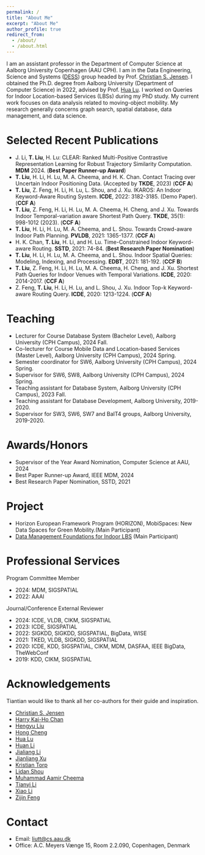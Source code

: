 ```yaml
---
permalink: /
title: "About Me"
excerpt: "About Me"
author_profile: true
redirect_from: 
  - /about/
  - /about.html
---
```


I am an assistant professor in the Department of Computer Science at Aalborg University Copenhagen (AAU CPH). I am in the Data Engineering, Science and Systems ([DESS](https://www.cs.aau.dk/research/dess-data-engineering-science-and-systems/about-dess)) group headed by Prof. [Christian S. Jensen](https://csj.cs.aau.dk/). 
I obtained the Ph.D. degree from Aalborg University (Department of Computer Science) in 2022, advised by Prof. [Hua Lu](https://luhua.ruc.dk/). I worked on Queries for Indoor Location-based Services (LBSs) during my PhD study. My current work focuses on data analysis related to moving-object mobility. My research generally concerns graph search, spatial database, data management, and data science.  

<!-- News
===
\[2023-09\] I joined Aalborg University. <br>
\[2023-04\] One paper is accepted by TKDE. <br>
\[2022-05\] I joined Roskilde University. <br> -->

<!-- Education
======
* PhD in Computer Science, Aalborg University, Denmark, 2022.
* MSc in Computer Science and Technology, Jilin University, China, 2018.
* BSc in Communication Engineering, Jilin University, China, 2015. 
-->

<!-- International Study Experience
=====
* Apr. 2021 - Aug. 2021: Abroad (virtual) stay in the Faculty of Information Technology, Monash University, Australia.
* Sep. 2016 - Jul. 2017: Joint training of Postgraduate Student in the Department of Computer Science and Technology, ITMO University, St Petersburg, Russia. 
-->

Selected Recent Publications
===
<!-- See my [VBN at AAU.](https://vbn.aau.dk/en/persons/145323) -->

* J. Li, __T. Liu__, H. Lu: CLEAR: Ranked Multi-Positive Contrastive Representation Learning for Robust Trajectory Similarity Computation. __MDM__ 2024. (__Best Paper Runner-up Award__)
* __T. Liu__, H. Li, H. Lu, M. A. Cheema, and H. K. Chan. Contact Tracing over Uncertain Indoor Positioning Data. (Accepted by __TKDE__, 2023) (__CCF A__)
* __T. Liu__, Z. Feng, H. Li, H. Lu, L. Shou, and J. Xu. IKAROS: An Indoor Keyword-Aware Routing System. __ICDE__, 2022: 3182-3185. (Demo Paper). (__CCF A__)
* __T. Liu__, Z. Feng, H. Li, H. Lu, M. A. Cheema, H. Cheng, and J. Xu. Towards Indoor Temporal-variation aware Shortest Path Query. __TKDE__, 35(1): 998-1012 (2023). (__CCF A__)
* __T. Liu__, H. Li, H. Lu, M. A. Cheema, and L. Shou. Towards Crowd-aware Indoor Path Planning. __PVLDB__, 2021: 1365-1377. (__CCF A__)
* H. K. Chan, __T. Liu__, H. Li, and H. Lu. Time-Constrained Indoor Keyword-aware Routing. __SSTD__, 2021: 74-84. (__Best Research Paper Nomination__)
* __T. Liu__, H. Li, H. Lu, M. A. Cheema, and L. Shou. Indoor Spatial Queries: Modeling, Indexing, and Processing. __EDBT__, 2021: 181-192. (__CCF B__)
* __T. Liu__, Z. Feng, H. Li, H. Lu, M. A. Cheema, H. Cheng, and J. Xu. Shortest Path Queries for Indoor Venues with Temporal Variations. __ICDE__, 2020: 2014-2017. (__CCF A__)
* Z. Feng, __T. Liu__, H. Li, H. Lu, and L. Shou, J. Xu. Indoor Top-k Keyword-aware Routing Query. __ICDE__, 2020: 1213-1224. (__CCF A__)

<!-- Technical Reports
* __Tiantian Liu__, Huan Li, Hua Lu, Muhammad Aamir Cheema, Lidan Shou. Towards Crowd-aware Indoor Path Planning(Extended Version). CoRR abs/2104.05480 (2021).
* __Tiantian Liu__, Huan Li, Hua Lu, Muhammad Aamir Cheema, Lidan Shou. An Experimental Analysis of Indoor Spatial Queries: Modeling, Indexing, and Processing. CoRR abs/2010.03910 (2020) 
-->
  
Teaching
===
* Lecturer for Course Database System (Bachelor Level), Aalborg University (CPH Campus), 2024 Fall.
* Co-lecturer for Course Mobile Data and Location-based Services (Master Level), Aalborg University (CPH Campus), 2024 Spring.
* Semester coordinator for SW6, Aalborg University (CPH Campus), 2024 Spring.
* Supervisor for SW6, SW8, Aalborg University (CPH Campus), 2024 Spring.
* Teaching assistant for Database System, Aalborg University (CPH Campus), 2023 Fall.
* Teaching assistant for Database Development, Aalborg University, 2019-2020.
* Supervisor for SW3, SW6, SW7 and BaIT4 groups, Aalborg University, 2019-2020.

Awards/Honors
===
* Supervisor of the Year Award Nomination, Computer Science at AAU, 2024
* Best Paper Runner-up Award, IEEE MDM, 2024
* Best Research Paper Nomination, SSTD, 2021
  
  
Project
===
* Horizon European Framework Program (HORIZON), MobiSpaces: New Data Spaces for Green Mobility.(Main Participant)
* [Data Management Foundations for Indoor LBS](https://indoorlbs.github.io) (Main Participant)


Professional Services
===
Program Committee Member

* 2024: MDM, SIGSPATIAL
* 2022: AAAI

Journal/Conference External Reviewer

* 2024: ICDE, VLDB, CIKM, SIGSPATIAL
* 2023: ICDE, SIGSPATIAL
* 2022: SIGKDD, SIGKDD, SIGSPATIAL, BigData, WISE
* 2021: TKED, VLDB, SIGKDD, SIGSPATIAL
* 2020: ICDE, KDD, SIGSPATIAL, CIKM, MDM, DASFAA, IEEE BigData, TheWebConf
* 2019: KDD, CIKM, SIGSPATIAL

Acknowledgements
===
Tiantian would like to thank all her co-authors for their guide and inspiration.

* [Christian S. Jensen](https://csj.cs.aau.dk/)
* [Harry Kai-Ho Chan](https://harryckh.github.io/)
* [Hengyu Liu](https://hengyuliu.com/)
* [Hong Cheng](https://www1.se.cuhk.edu.hk/~hcheng/)
* [Hua Lu](https://luhua.ruc.dk/)
* [Huan Li](https://longaspire.github.io/)
* [Jialiang Li](https://forskning.ruc.dk/en/persons/jiali)
* [Jianliang Xu](https://www.comp.hkbu.edu.hk/~xujl/)
* [Kristian Torp](https://vbn.aau.dk/da/persons/torp)
* [Lidan Shou](https://person.zju.edu.cn/en/should)
* [Muhammad Aamir Cheema](http://www.aamircheema.com/)
* [Tianyi Li](https://tianyili.net/)
* [Xiao Li](https://www.linkedin.com/in/xiao-li-56439b257/?originalSubdomain=dk)
* [Zijin Feng](https://scholar.google.com/citations?user=VHfMOkkAAAAJ&hl=en)
  

Contact
===
* Email: liutt@cs.aau.dk
* Office: A.C. Meyers Vænge 15, Room 2.2.090, Copenhagen, Denmark

  

